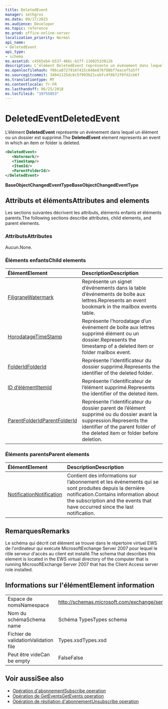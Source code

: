 ```yaml
---
title: DeletedEvent
manager: sethgros
ms.date: 09/17/2015
ms.audience: Developer
ms.topic: reference
ms.prod: office-online-server
localization_priority: Normal
api_name:
- DeletedEvent
api_type:
- schema
ms.assetid: c4565eb4-b537-466c-b1ff-11602533812b
description: L’élément DeletedEvent représente un événement dans lequel un élément ou un dossier est supprimé.
ms.openlocfilehash: f06ca0727916f415c648e876f88bf7eacef5a5ff
ms.sourcegitcommit: 34041125dc8c5f993b21cebfc4f8b72f0fd2cb6f
ms.translationtype: MT
ms.contentlocale: fr-FR
ms.lasthandoff: 06/25/2018
ms.locfileid: "19755853"
---
```

# <a name="deletedevent"></a><span data-ttu-id="dc2af-103">DeletedEvent</span><span class="sxs-lookup"><span data-stu-id="dc2af-103">DeletedEvent</span></span>

<span data-ttu-id="dc2af-104">L’élément **DeletedEvent** représente un événement dans lequel un élément ou un dossier est supprimé.</span><span class="sxs-lookup"><span data-stu-id="dc2af-104">The **DeletedEvent** element represents an event in which an item or folder is deleted.</span></span> 
  
```xml
<DeletedEvent>
   <Watermark/>
   <TimeStamp/>
   <ItemId/>
   <ParentFolderId/>
</DeletedEvent>
```

<span data-ttu-id="dc2af-105">**BaseObjectChangedEventType**</span><span class="sxs-lookup"><span data-stu-id="dc2af-105">**BaseObjectChangedEventType**</span></span>

## <a name="attributes-and-elements"></a><span data-ttu-id="dc2af-106">Attributs et éléments</span><span class="sxs-lookup"><span data-stu-id="dc2af-106">Attributes and elements</span></span>

<span data-ttu-id="dc2af-107">Les sections suivantes décrivent les attributs, éléments enfants et éléments parents.</span><span class="sxs-lookup"><span data-stu-id="dc2af-107">The following sections describe attributes, child elements, and parent elements.</span></span>
  
### <a name="attributes"></a><span data-ttu-id="dc2af-108">Attributs</span><span class="sxs-lookup"><span data-stu-id="dc2af-108">Attributes</span></span>

<span data-ttu-id="dc2af-109">Aucun.</span><span class="sxs-lookup"><span data-stu-id="dc2af-109">None.</span></span>
  
### <a name="child-elements"></a><span data-ttu-id="dc2af-110">Éléments enfants</span><span class="sxs-lookup"><span data-stu-id="dc2af-110">Child elements</span></span>

|<span data-ttu-id="dc2af-111">**Élément**</span><span class="sxs-lookup"><span data-stu-id="dc2af-111">**Element**</span></span>|<span data-ttu-id="dc2af-112">**Description**</span><span class="sxs-lookup"><span data-stu-id="dc2af-112">**Description**</span></span>|
|:-----|:-----|
|[<span data-ttu-id="dc2af-113">Filigrane</span><span class="sxs-lookup"><span data-stu-id="dc2af-113">Watermark</span></span>](watermark.md) <br/> |<span data-ttu-id="dc2af-114">Représente un signet d’événements dans la table d’événements de boîte aux lettres.</span><span class="sxs-lookup"><span data-stu-id="dc2af-114">Represents an event bookmark in the mailbox events table.</span></span>  <br/> |
|[<span data-ttu-id="dc2af-115">Horodatage</span><span class="sxs-lookup"><span data-stu-id="dc2af-115">TimeStamp</span></span>](timestamp.md) <br/> |<span data-ttu-id="dc2af-116">Représente l’horodatage d’un événement de boîte aux lettres supprimé élément ou un dossier.</span><span class="sxs-lookup"><span data-stu-id="dc2af-116">Represents the timestamp of a deleted item or folder mailbox event.</span></span>  <br/> |
|[<span data-ttu-id="dc2af-117">FolderId</span><span class="sxs-lookup"><span data-stu-id="dc2af-117">FolderId</span></span>](folderid.md) <br/> |<span data-ttu-id="dc2af-118">Représente l’identificateur du dossier supprimé.</span><span class="sxs-lookup"><span data-stu-id="dc2af-118">Represents the identifier of the deleted folder.</span></span>  <br/> |
|[<span data-ttu-id="dc2af-119">ID d’élément</span><span class="sxs-lookup"><span data-stu-id="dc2af-119">ItemId</span></span>](itemid.md) <br/> |<span data-ttu-id="dc2af-120">Représente l’identificateur de l’élément supprimé.</span><span class="sxs-lookup"><span data-stu-id="dc2af-120">Represents the identifier of the deleted item.</span></span>  <br/> |
|[<span data-ttu-id="dc2af-121">ParentFolderId</span><span class="sxs-lookup"><span data-stu-id="dc2af-121">ParentFolderId</span></span>](parentfolderid.md) <br/> |<span data-ttu-id="dc2af-122">Représente l’identificateur du dossier parent de l’élément supprimé ou du dossier avant la suppression.</span><span class="sxs-lookup"><span data-stu-id="dc2af-122">Represents the identifier of the parent folder of the deleted item or folder before deletion.</span></span>  <br/> |
   
### <a name="parent-elements"></a><span data-ttu-id="dc2af-123">Éléments parents</span><span class="sxs-lookup"><span data-stu-id="dc2af-123">Parent elements</span></span>

|<span data-ttu-id="dc2af-124">**Élément**</span><span class="sxs-lookup"><span data-stu-id="dc2af-124">**Element**</span></span>|<span data-ttu-id="dc2af-125">**Description**</span><span class="sxs-lookup"><span data-stu-id="dc2af-125">**Description**</span></span>|
|:-----|:-----|
|[<span data-ttu-id="dc2af-126">Notification</span><span class="sxs-lookup"><span data-stu-id="dc2af-126">Notification</span></span>](notification-ex15websvcsotherref.md) <br/> |<span data-ttu-id="dc2af-127">Contient des informations sur l’abonnement et les événements qui se sont produites depuis la dernière notification.</span><span class="sxs-lookup"><span data-stu-id="dc2af-127">Contains information about the subscription and the events that have occurred since the last notification.</span></span>  <br/> |
   
## <a name="remarks"></a><span data-ttu-id="dc2af-128">Remarques</span><span class="sxs-lookup"><span data-stu-id="dc2af-128">Remarks</span></span>

<span data-ttu-id="dc2af-129">Le schéma qui décrit cet élément se trouve dans le répertoire virtuel EWS de l'ordinateur qui exécute MicrosoftExchange Server 2007 pour lequel le rôle serveur d'accès au client est installé.</span><span class="sxs-lookup"><span data-stu-id="dc2af-129">The schema that describes this element is located in the EWS virtual directory of the computer that is running MicrosoftExchange Server 2007 that has the Client Access server role installed.</span></span>
  
## <a name="element-information"></a><span data-ttu-id="dc2af-130">Informations sur l'élément</span><span class="sxs-lookup"><span data-stu-id="dc2af-130">Element information</span></span>

|||
|:-----|:-----|
|<span data-ttu-id="dc2af-131">Espace de noms</span><span class="sxs-lookup"><span data-stu-id="dc2af-131">Namespace</span></span>  <br/> |http://schemas.microsoft.com/exchange/services/2006/types  <br/> |
|<span data-ttu-id="dc2af-132">Nom du schéma</span><span class="sxs-lookup"><span data-stu-id="dc2af-132">Schema name</span></span>  <br/> |<span data-ttu-id="dc2af-133">Schéma Types</span><span class="sxs-lookup"><span data-stu-id="dc2af-133">Types schema</span></span>  <br/> |
|<span data-ttu-id="dc2af-134">Fichier de validation</span><span class="sxs-lookup"><span data-stu-id="dc2af-134">Validation file</span></span>  <br/> |<span data-ttu-id="dc2af-135">Types.xsd</span><span class="sxs-lookup"><span data-stu-id="dc2af-135">Types.xsd</span></span>  <br/> |
|<span data-ttu-id="dc2af-136">Peut être vide</span><span class="sxs-lookup"><span data-stu-id="dc2af-136">Can be empty</span></span>  <br/> |<span data-ttu-id="dc2af-137">False</span><span class="sxs-lookup"><span data-stu-id="dc2af-137">False</span></span>  <br/> |
   
## <a name="see-also"></a><span data-ttu-id="dc2af-138">Voir aussi</span><span class="sxs-lookup"><span data-stu-id="dc2af-138">See also</span></span>

- [<span data-ttu-id="dc2af-139">Opération d'abonnement</span><span class="sxs-lookup"><span data-stu-id="dc2af-139">Subscribe operation</span></span>](subscribe-operation.md)  
- [<span data-ttu-id="dc2af-140">Opération de GetEvents</span><span class="sxs-lookup"><span data-stu-id="dc2af-140">GetEvents operation</span></span>](getevents-operation.md)  
- [<span data-ttu-id="dc2af-141">Opération de résiliation d'abonnement</span><span class="sxs-lookup"><span data-stu-id="dc2af-141">Unsubscribe operation</span></span>](unsubscribe-operation.md)

